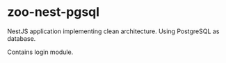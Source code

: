 # zoo-nest-pgsql
NestJS application implementing clean architecture. Using PostgreSQL as database.

Contains login module.
